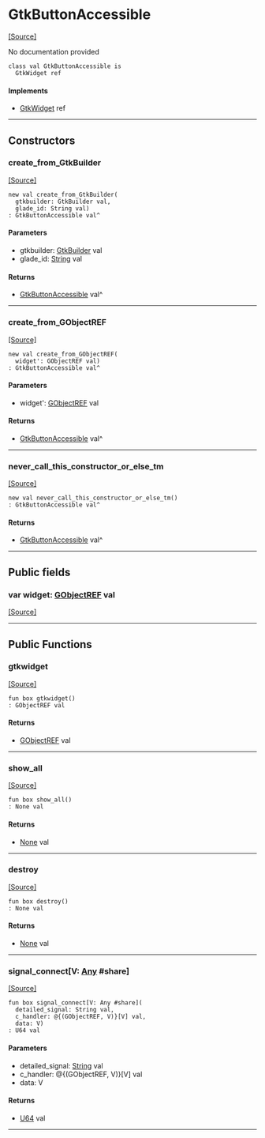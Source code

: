 # GtkButtonAccessible
<span class="source-link">[[Source]](src/gtk3/GtkButtonAccessible.md#L6)</span>

No documentation provided


```pony
class val GtkButtonAccessible is
  GtkWidget ref
```

#### Implements

* [GtkWidget](gtk3-GtkWidget.md) ref

---

## Constructors

### create_from_GtkBuilder
<span class="source-link">[[Source]](src/gtk3/GtkButtonAccessible.md#L14)</span>


```pony
new val create_from_GtkBuilder(
  gtkbuilder: GtkBuilder val,
  glade_id: String val)
: GtkButtonAccessible val^
```
#### Parameters

*   gtkbuilder: [GtkBuilder](gtk3-GtkBuilder.md) val
*   glade_id: [String](builtin-String.md) val

#### Returns

* [GtkButtonAccessible](gtk3-GtkButtonAccessible.md) val^

---

### create_from_GObjectREF
<span class="source-link">[[Source]](src/gtk3/GtkButtonAccessible.md#L17)</span>


```pony
new val create_from_GObjectREF(
  widget': GObjectREF val)
: GtkButtonAccessible val^
```
#### Parameters

*   widget': [GObjectREF](minimal-browser-..-gobject-GObjectREF.md) val

#### Returns

* [GtkButtonAccessible](gtk3-GtkButtonAccessible.md) val^

---

### never_call_this_constructor_or_else_tm
<span class="source-link">[[Source]](src/gtk3/GtkButtonAccessible.md#L20)</span>


```pony
new val never_call_this_constructor_or_else_tm()
: GtkButtonAccessible val^
```

#### Returns

* [GtkButtonAccessible](gtk3-GtkButtonAccessible.md) val^

---

## Public fields

### var widget: [GObjectREF](minimal-browser-..-gobject-GObjectREF.md) val
<span class="source-link">[[Source]](src/gtk3/GtkButtonAccessible.md#L10)</span>



---

## Public Functions

### gtkwidget
<span class="source-link">[[Source]](src/gtk3/GtkButtonAccessible.md#L12)</span>


```pony
fun box gtkwidget()
: GObjectREF val
```

#### Returns

* [GObjectREF](minimal-browser-..-gobject-GObjectREF.md) val

---

### show_all
<span class="source-link">[[Source]](src/gtk3/GtkWidget.md#L4)</span>


```pony
fun box show_all()
: None val
```

#### Returns

* [None](builtin-None.md) val

---

### destroy
<span class="source-link">[[Source]](src/gtk3/GtkWidget.md#L7)</span>


```pony
fun box destroy()
: None val
```

#### Returns

* [None](builtin-None.md) val

---

### signal_connect\[V: [Any](builtin-Any.md) #share\]
<span class="source-link">[[Source]](src/gtk3/GtkWidget.md#L10)</span>


```pony
fun box signal_connect[V: Any #share](
  detailed_signal: String val,
  c_handler: @{(GObjectREF, V)}[V] val,
  data: V)
: U64 val
```
#### Parameters

*   detailed_signal: [String](builtin-String.md) val
*   c_handler: @{(GObjectREF, V)}[V] val
*   data: V

#### Returns

* [U64](builtin-U64.md) val

---

